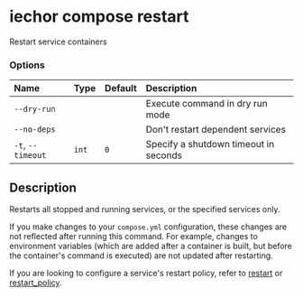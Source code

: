 # iechor compose restart

<!---MARKER_GEN_START-->
Restart service containers

### Options

| Name              | Type  | Default | Description                           |
|:------------------|:------|:--------|:--------------------------------------|
| `--dry-run`       |       |         | Execute command in dry run mode       |
| `--no-deps`       |       |         | Don't restart dependent services      |
| `-t`, `--timeout` | `int` | `0`     | Specify a shutdown timeout in seconds |


<!---MARKER_GEN_END-->

## Description

Restarts all stopped and running services, or the specified services only.

If you make changes to your `compose.yml` configuration, these changes are not reflected
after running this command. For example, changes to environment variables (which are added
after a container is built, but before the container's command is executed) are not updated
after restarting.

If you are looking to configure a service's restart policy, refer to
[restart](https://github.com/compose-spec/compose-spec/blob/master/spec.md#restart)
or [restart_policy](https://github.com/compose-spec/compose-spec/blob/master/deploy.md#restart_policy).
